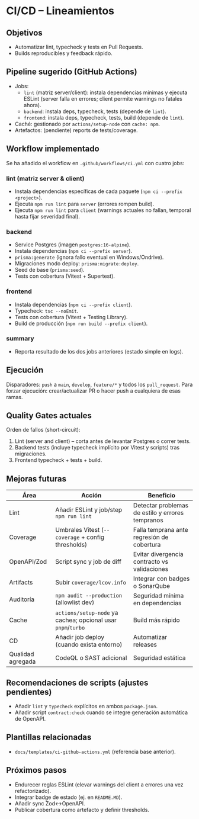 # CI/CD – Lineamientos

## Objetivos
- Automatizar lint, typecheck y tests en Pull Requests.
- Builds reproducibles y feedback rápido.

## Pipeline sugerido (GitHub Actions)
- Jobs:
  - `lint` (matriz server/client): instala dependencias mínimas y ejecuta ESLint (server falla en errores; client permite warnings no fatales ahora).
  - `backend`: instala deps, typecheck, tests (depende de `lint`).
  - `frontend`: instala deps, typecheck, tests, build (depende de `lint`).
- Caché: gestionado por `actions/setup-node` con `cache: npm`.
- Artefactos: (pendiente) reports de tests/coverage.

## Workflow implementado

Se ha añadido el workflow en `.github/workflows/ci.yml` con cuatro jobs:

### lint (matriz server & client)
- Instala dependencias específicas de cada paquete (`npm ci --prefix <project>`).
- Ejecuta `npm run lint` para `server` (errores rompen build).
- Ejecuta `npm run lint` para `client` (warnings actuales no fallan, temporal hasta fijar severidad final).

### backend
- Service Postgres (imagen `postgres:16-alpine`).
- Instala dependencias (`npm ci --prefix server`).
- `prisma:generate` (ignora fallo eventual en Windows/Ondrive).
- Migraciones modo deploy: `prisma:migrate:deploy`.
- Seed de base (`prisma:seed`).
- Tests con cobertura (Vitest + Supertest).

### frontend
- Instala dependencias (`npm ci --prefix client`).
- Typecheck: `tsc --noEmit`.
- Tests con cobertura (Vitest + Testing Library).
- Build de producción (`npm run build --prefix client`).

### summary
- Reporta resultado de los dos jobs anteriores (estado simple en logs).

## Ejecución
Disparadores: `push` a `main`, `develop`, `feature/*` y todos los `pull_request`.
Para forzar ejecución: crear/actualizar PR o hacer push a cualquiera de esas ramas.

## Quality Gates actuales
Orden de fallos (short-circuit):
1. Lint (server and client) – corta antes de levantar Postgres o correr tests.
2. Backend tests (incluye typecheck implícito por Vitest y scripts) tras migraciones.
3. Frontend typecheck + tests + build.

## Mejoras futuras
| Área | Acción | Beneficio |
|------|--------|-----------|
| Lint | Añadir ESLint y job/step `npm run lint` | Detectar problemas de estilo y errores tempranos |
| Coverage | Umbrales Vitest (`--coverage` + config thresholds) | Falla temprana ante regresión de cobertura |
| OpenAPI/Zod | Script sync y job de diff | Evitar divergencia contracto vs validaciones |
| Artifacts | Subir `coverage/lcov.info` | Integrar con badges o SonarQube |
| Auditoría | `npm audit --production` (allowlist dev) | Seguridad mínima en dependencias |
| Cache | `actions/setup-node` ya cachea; opcional usar `pnpm`/`turbo` | Build más rápido |
| CD | Añadir job deploy (cuando exista entorno) | Automatizar releases |
| Qualidad agregada | CodeQL o SAST adicional | Seguridad estática |

## Recomendaciones de scripts (ajustes pendientes)
- Añadir `lint` y `typecheck` explícitos en ambos `package.json`.
- Añadir script `contract:check` cuando se integre generación automática de OpenAPI.

## Plantillas relacionadas
- `docs/templates/ci-github-actions.yml` (referencia base anterior).

## Próximos pasos
- Endurecer reglas ESLint (elevar warnings del client a errores una vez refactorizado).
- Integrar badge de estado (ej. en `README.MD`).
- Añadir sync Zod↔OpenAPI.
- Publicar cobertura como artefacto y definir thresholds.
